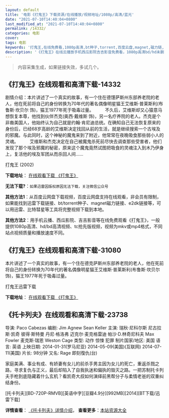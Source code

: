 ```yaml
---
layout: default
title: '电影《打鬼王》下载资源/在线播放/视频地址/1080p/高清/蓝光'
date: "2021-07-10T14:40:04+0800"
last_modified_at: "2021-07-10T14:40:04+0800"
permalink: /14332/
categories: 电影
cover:
tags: 电影
keywords: '打鬼王,在线免费看,1080p高清,bt种子,torrent,百度云盘,magnet,磁力链,迅雷下载资源'
description: '《打鬼王》在线云播放手机西瓜影院吉吉影音免费看，1080p高清bd/hd未删减完整版和tc抢先枪版，mkv/mp4格式，附带bt/torrent种子、magnet/磁力链、百度云盘、网盘资源迅雷下载链接'
---
```


>内容采集生成，如果链接失效，多试几个。


## 《打鬼王》在线观看和高清下载-14332

剧情介绍：本片讲述了一个真实的故事，有一个住在德馑萨斯州东部养老院的老人，他在死前将自己的身份转换为70年代的著名偶像明星猫王艾维斯·普莱斯利(布鲁斯·坎贝尔 饰)，猫王1977年死于吸毒过量。  　　不久后，艾维斯却又心猿意马想恢复本尊，他找到伙伴杰克(奥西·戴维斯 饰)，另一名疗养院的老人。杰克是个非裔美国人，他始终认为自己就是约翰·肯尼迪总统。在确知自己无法恢复原来的身份后，已经68岁高龄的艾维斯决定找回从前的生活，就是继续搜索一个古埃及的邪魔。与此同时，这个神秘的魔鬼来到了附近，他常常在夜晚吸食那些弱小人的灵魂。  　　艾维斯和杰克决定在自己被魔鬼杀死前尽快去调查那些受害者，他们发现了那个埃及邪魔的秘密，原来这个魔鬼竟然试图把吸食的灵魂注入到木乃伊身上，复活他的埃及军团从而杀回人间……


打鬼王 (2002)

**下载地址**： [在线观看下载 《打鬼王》](https://www.btbtdy.me/btdy/dy5290.html) 


**无法下载?**：`如果迅雷因版权原因无法下载，关注微信公众号 `

**其他方法1**：从百度云网盘下载视频，百度云网盘支持在线观看，非会员有限制，如果能找到迅雷下载链接、bt/torrent种子、magnet磁力链接、e2dk链接等，可以用迅雷、比特彗星等工具将完整视频下载到本地。

**其他方法2**：用手机云播、西瓜影院、吉吉影音等在线免费观看《打鬼王》，一般提供1080p高清、hd/bd高清视频、tc抢先版视频，视频为mkv或mp4格式，不同站点视频质量和播放速度不同。


## 《打鬼王》在线观看和高清下载-31080

本片讲述了一个真实的故事，有一个住在德克萨斯州东部养老院的老人，他在死前将自己的身份转换为70年代的著名偶像明星猫王艾维斯·普莱斯利(布鲁斯&middot;坎贝尔 饰)，猫王1977年死于吸毒过量。


打鬼王迅雷下载

**下载地址**： [在线观看下载 《打鬼王》](https://www.993dy.com//vod-detail-id-17712.html) 


## 《托卡列夫》在线观看和高清下载-23738

导演: Paco Cabezas 编剧: Jim Agnew Sean Keller 主演: 瑞秋·尼科尔斯 尼古拉斯·凯奇 彼得·斯特曼 丹尼·格洛弗 迈克尔·麦克格雷迪 帕沙·D.林奇尼科夫 Max Fowler 麦克斯·瑞恩 Weston Cage 类型: 动作 惊悚 犯罪 制片国家/地区: 美国 语言: 英语 上映日期: 2014-01-31(罗马尼亚) 2014-05-09(美国)(互联网) 2014-07-11(美国) 片长: 98分钟 又名: Rage 即刻復仇(台)

家庭美满、事业有成、有娇妻有女儿的前杀手男主因为女儿的死亡，重返杀戮之路，寻求复仇与正义，最后却陷入了自我执迷和偏执的毁灭之路。一把苏制托卡列夫手枪到底隐藏着什么玄机？看凯奇大叔如何演绎前黑帮分子与柔情老爸的双重纠结身份。


[托卡列夫][BD-720P-RMVB][英语中字][豆瓣4.9分][992MB][2014][BT下载/迅雷下载]

**详情查看**： [《托卡列夫》详情介绍](/movie/23738/)， **查看更多**：[本站资源大全](/movie/t/all/)

